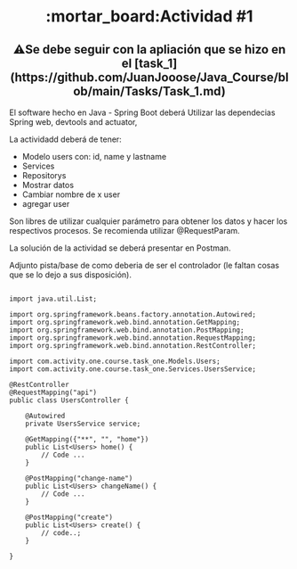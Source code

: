 <h1 align="center"> :mortar_board:Actividad #1</h1>

<h2 align="center"> ⚠️Se debe seguir con la apliación que se hizo en el [task_1](https://github.com/JuanJooose/Java_Course/blob/main/Tasks/Task_1.md) </h2>

El software hecho en Java - Spring Boot deberá Utilizar las dependecias Spring web, devtools and actuator,

La actividadd deberá de tener:

* Modelo users con: id, name y lastname 
* Services 
* Repositorys
* Mostrar datos
* Cambiar nombre de x user
* agregar user

Son libres de utilizar cualquier parámetro para obtener los datos y hacer los respectivos procesos. 
Se recomienda utilizar @RequestParam.

La solución de la actividad se deberá presentar en Postman.


Adjunto pista/base de como deberia de ser el controlador (le faltan cosas que se lo dejo a sus disposición). 
```java, package com.activity.one.course.task_one.Controllers;

import java.util.List;

import org.springframework.beans.factory.annotation.Autowired;
import org.springframework.web.bind.annotation.GetMapping;
import org.springframework.web.bind.annotation.PostMapping;
import org.springframework.web.bind.annotation.RequestMapping;
import org.springframework.web.bind.annotation.RestController;

import com.activity.one.course.task_one.Models.Users;
import com.activity.one.course.task_one.Services.UsersService;

@RestController
@RequestMapping("api")
public class UsersController {

    @Autowired
    private UsersService service;

    @GetMapping({"**", "", "home"})
    public List<Users> home() {
        // Code ...
    }

    @PostMapping("change-name")
    public List<Users> changeName() {
        // Code ...
    }

    @PostMapping("create")
    public List<Users> create() {
        // code..;
    }

}
```
